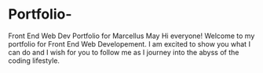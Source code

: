 # Portfolio-
Front End Web Dev Portfolio for Marcellus May 
Hi everyone! Welcome to my portfolio for Front End Web Developement. I am excited to show you what I can do and I wish for you to follow me as I journey into the abyss of the coding lifestyle.
